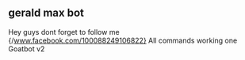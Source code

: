 
##   gerald max bot


Hey guys dont forget to follow me
{/www.facebook.com/100088249106822}
All commands working one Goatbot v2
